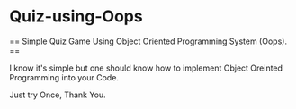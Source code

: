 # Quiz-using-Oops

== Simple Quiz Game Using Object Oriented Programming System (Oops). ==

I know it's simple but one should know how to implement Object Oreinted Programming into your Code.

Just try Once,
Thank You.
